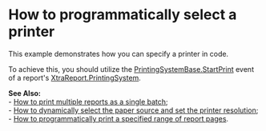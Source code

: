 # How to programmatically select a printer


<p>This example demonstrates how you can specify a printer in code.</p><p>To achieve this, you should utilize the <a href="http://www.devexpress.com/Help/Content.aspx?help=XtraData&document=DevExpressXtraPrintingPrintingSystemBase_StartPrinttopic.htm">PrintingSystemBase.StartPrint</a> event of a report's <a href="http://www.devexpress.com/Help/Content.aspx?help=XtraReports&document=DevExpressXtraReportsUIXtraReport_PrintingSystemtopic.htm">XtraReport.PrintingSystem</a>.</p><p><strong>See Also:</strong><br />
- <a href="https://www.devexpress.com/Support/Center/p/E1765">How to print multiple reports as a single batch</a>;<br />
- <a href="https://www.devexpress.com/Support/Center/p/E332">How to dynamically select the paper source and set the printer resolution</a>;<br />
- <a href="https://www.devexpress.com/Support/Center/p/E1768">How to programmatically print a specified range of report pages</a>.</p>

<br/>


